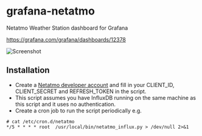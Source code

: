 # grafana-netatmo
Netatmo Weather Station dashboard for Grafana

https://grafana.com/grafana/dashboards/12378

![Screenshot](https://raw.githubusercontent.com/florianbeer/grafana-netatmo/master/screenshot.png)

## Installation

* Create a [Netatmo developer account](https://dev.netatmo.com/apidocumentation) and fill in your CLIENT_ID, CLIENT_SECRET and REFRESH_TOKEN in the script.
* This script assumes you have InfluxDB running on the same machine as this script and it uses no authentication.
* Create a cron job to run the script periodically e.g.

```
# cat /etc/cron.d/netatmo
*/5 * * * * root  /usr/local/bin/netatmo_influx.py > /dev/null 2>&1
```

